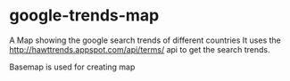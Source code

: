 # google-trends-map
A Map showing the google search trends of different countries
It uses the http://hawttrends.appspot.com/api/terms/ api to get the search trends.

Basemap is used for creating map

